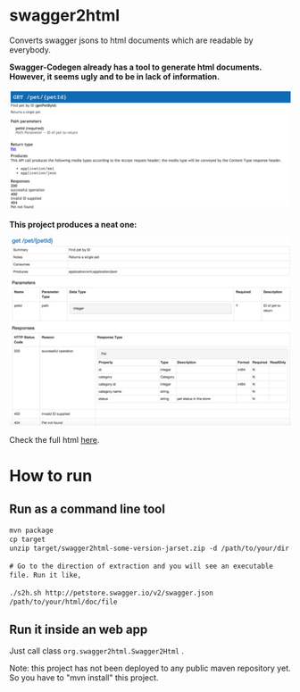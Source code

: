 # swagger2html

Converts swagger jsons to html documents which are readable by everybody.

__Swagger-Codegen already has a tool to generate html documents. However, it seems ugly and to be in lack of information.__

![petstore-by-swagger-cg](sample/petstore-by-swagger-cg.png)

__This project produces a neat one:__

![petstore-by-s2h](sample/petstore-by-s2h.png)

Check the full html [here](sample/petstore-by-s2h.html). 

# How to run

## Run as a command line tool

````
mvn package 
cp target 
unzip target/swagger2html-some-version-jarset.zip -d /path/to/your/dir

# Go to the direction of extraction and you will see an executable file. Run it like, 

./s2h.sh http://petstore.swagger.io/v2/swagger.json /path/to/your/html/doc/file

````

## Run it inside an web app
Just call class ```` org.swagger2html.Swagger2Html ```` . 

Note: this project has not been deployed to any public maven repository yet. So you have to "mvn install" this project.
 




